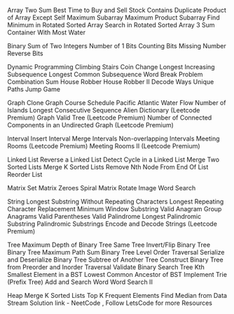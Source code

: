 Array
Two Sum
Best Time to Buy and Sell Stock
Contains Duplicate
Product of Array Except Self
Maximum Subarray
Maximum Product Subarray
Find Minimum in Rotated Sorted Array
Search in Rotated Sorted Array
3 Sum
Container With Most Water

Binary
Sum of Two Integers
Number of 1 Bits
Counting Bits
Missing Number
Reverse Bits

Dynamic Programming
Climbing Stairs
Coin Change
Longest Increasing Subsequence
Longest Common Subsequence
Word Break Problem
Combination Sum
House Robber
House Robber II
Decode Ways
Unique Paths
Jump Game

Graph
Clone Graph
Course Schedule
Pacific Atlantic Water Flow
Number of Islands
Longest Consecutive Sequence
Alien Dictionary (Leetcode Premium)
Graph Valid Tree (Leetcode Premium)
Number of Connected Components in an Undirected Graph (Leetcode Premium)

Interval
Insert Interval
Merge Intervals
Non-overlapping Intervals
Meeting Rooms (Leetcode Premium)
Meeting Rooms II (Leetcode Premium)

Linked List
Reverse a Linked List
Detect Cycle in a Linked List
Merge Two Sorted Lists
Merge K Sorted Lists
Remove Nth Node From End Of List
Reorder List

Matrix
Set Matrix Zeroes
Spiral Matrix
Rotate Image
Word Search

String
Longest Substring Without Repeating Characters
Longest Repeating Character Replacement
Minimum Window Substring
Valid Anagram
Group Anagrams
Valid Parentheses
Valid Palindrome
Longest Palindromic Substring
Palindromic Substrings
Encode and Decode Strings (Leetcode Premium)

Tree
Maximum Depth of Binary Tree
Same Tree
Invert/Flip Binary Tree
Binary Tree Maximum Path Sum
Binary Tree Level Order Traversal
Serialize and Deserialize Binary Tree
Subtree of Another Tree
Construct Binary Tree from Preorder and Inorder Traversal
Validate Binary Search Tree
Kth Smallest Element in a BST
Lowest Common Ancestor of BST
Implement Trie (Prefix Tree)
Add and Search Word
Word Search II

Heap
Merge K Sorted Lists
Top K Frequent Elements
Find Median from Data Stream
Solution link - NeetCode  ,  Follow LetsCode for more Resources
